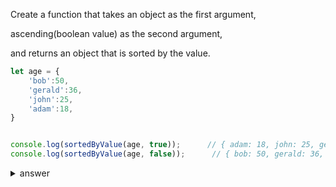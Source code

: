 Create a function that takes an object as the first argument, 

ascending(boolean value) as the second argument,

and returns an object that is sorted by the value.

```js
let age = {
    'bob':50,
    'gerald':36,
    'john':25,
    'adam':18,
}


console.log(sortedByValue(age, true));      // { adam: 18, john: 25, gerald: 36, bob: 50 }
console.log(sortedByValue(age, false));      // { bob: 50, gerald: 36, john: 25, adam: 18 }
```


<details>

  <summary>answer</summary>

```js
const sortByValue = (obj, ascending) => Object.fromEntries(Object.entries(obj).sort((a,b) => (ascending) ? a[1] - b[1] : b[1] - a[1]));
```


</details>

